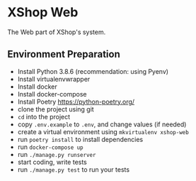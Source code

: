 # XShop Web

The Web part of XShop's system.

## Environment Preparation

- Install Python 3.8.6 (recommendation: using Pyenv)
- Install virtualenvwrapper
- Install docker
- Install docker-compose
- Install Poetry https://python-poetry.org/
- clone the project using git
- `cd` into the project
- copy `.env.example` to `.env`, and change values (if needed)
- create a virtual environment using `mkvirtualenv xshop-web`
- run `poetry install` to install dependencies
- run `docker-compose up`
- run `./manage.py runserver`
- start coding, write tests
- run `./manage.py test` to run your tests

